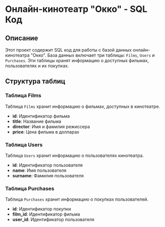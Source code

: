# Онлайн-кинотеатр "Окко" - SQL Код

## Описание

Этот проект содержит SQL код для работы с базой данных онлайн-кинотеатра "Окко". База данных включает три таблицы: `Films`, `Users` и `Purchases`. Эти таблицы хранят информацию о доступных фильмах, пользователях и их покупках.

## Структура таблиц

### Таблица Films

Таблица `Films` хранит информацию о фильмах, доступных в кинотеатре.

- **id**: Идентификатор фильма
- **title**: Название фильма
- **director**: Имя и фамилия режиссера
- **price**: Цена фильма в долларах

### Таблица Users

Таблица `Users` хранит информацию о пользователях кинотеатра.

- **id**: Идентификатор пользователя
- **name**: Имя пользователя
- **surname**: Фамилия пользователя

### Таблица Purchases

Таблица `Purchases` хранит информацию о покупках пользователей.

- **id**: Идентификатор покупки
- **film_id**: Идентификатор фильма
- **user_id**: Идентификатор пользователя
